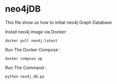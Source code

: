 # neo4jDB
This file show us how to initial neo4j Graph Database


Install neo4j image via Docker:

 ``` docker pull neo4j:latest ```

Run The Docker Compose : 

``` docker compose up ```

Run The Command : 

``` python neo4j_db.py ```

